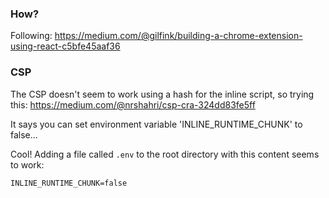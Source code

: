 ### How?

Following: https://medium.com/@gilfink/building-a-chrome-extension-using-react-c5bfe45aaf36


### CSP

The CSP doesn't seem to work using a hash for the inline script, so trying this: https://medium.com/@nrshahri/csp-cra-324dd83fe5ff

It says you can set environment variable 'INLINE_RUNTIME_CHUNK' to false...

Cool!  Adding a file called `.env` to the root directory with this content seems to work:

    INLINE_RUNTIME_CHUNK=false


